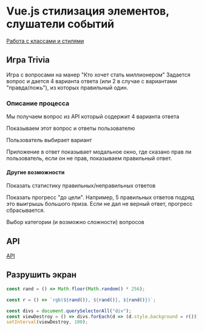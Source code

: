 # Vue.js стилизация элементов, слушатели событий

[Работа с классами и стилями](https://ru.vuejs.org/v2/guide/class-and-style.html)

## Игра Trivia

Игра с вопросами на манер "Кто хочет стать миллионером"
Задается вопрос и дается 4 варианта ответа (или 2 в случае с вариантами "правда/ложь"), из которых правильный один.

### Описание процесса

Мы получаем вопрос из API который содержит 4 варианта ответа

Показываем этот вопрос и ответы пользователю

Пользователь выбирает вариант

Приложение в ответ показывает модальное окно, где сказано прав ли пользователь, если он не прав, показываем правильный ответ.

#### Другие возможности

Показать статистику правильных/неправильных ответов

Показать прогресс "до цели". Например, 5 правильных ответов подряд это выигрышь большого приза. Если не дал не верный ответ, прогресс сбрасывается.

Выбор категории (и возможно сложности) вопросов

## API

[API](https://opentdb.com/api_config.php)

## Разрушить экран

```javascript
const rand = () => Math.floor(Math.random() * 256);

const r = () => `rgb(${rand()}, ${rand()}, ${rand()})`;

const divs = document.querySelectorAll("div");
const viewDestroy = () => divs.forEach(d => (d.style.background = r()));
setInterval(viewDestroy, 100);
```
